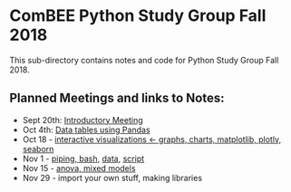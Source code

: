 # ComBEE Python Study Group Fall 2018

This sub-directory contains notes and code for Python Study Group Fall 2018. 

## Planned Meetings and links to Notes:  
 * Sept 20th: [Introductory Meeting](2018-09-20.md)
 * Oct 4th: [Data tables using Pandas](psg_2018-10-04.ipynb)
 * Oct 18 - [interactive visualizations \<- graphs, charts, matplotlib, plotly, seaborn](2018-10-18.md)
 * Nov 1 - [piping, bash](2018-11-01.md), [data](http://swcarpentry.github.io/python-novice-inflammation/data/python-novice-inflammation-data.zip), [script](mean.py)
 * Nov 15 - [anova, mixed models](2018-11-15.md)
 * Nov 29 - import your own stuff, making libraries 
